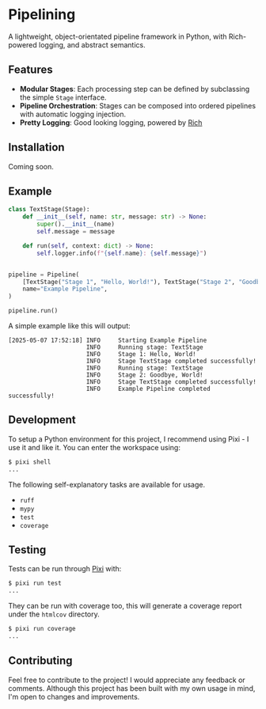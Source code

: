 
# Pipelining

A lightweight, object-orientated pipeline framework in Python, with Rich-powered logging, and abstract semantics.

## Features

- **Modular Stages**: Each processing step can be defined by subclassing the simple `Stage` interface.
- **Pipeline Orchestration**: Stages can be composed into ordered pipelines with automatic logging injection.
- **Pretty Logging**: Good looking logging, powered by [Rich](https://rich.readthedocs.io/en/stable/logging.html)

## Installation

Coming soon.

## Example

```python
class TextStage(Stage):
    def __init__(self, name: str, message: str) -> None:
        super().__init__(name)
        self.message = message

    def run(self, context: dict) -> None:
        self.logger.info(f"{self.name}: {self.message}")


pipeline = Pipeline(
    [TextStage("Stage 1", "Hello, World!"), TextStage("Stage 2", "Goodbye, World!")],
    name="Example Pipeline",
)

pipeline.run()
```

A simple example like this will output:

```text
[2025-05-07 17:52:18] INFO     Starting Example Pipeline                                                                                                                           
                      INFO     Running stage: TextStage                                                                                                                            
                      INFO     Stage 1: Hello, World!                                                                                                                              
                      INFO     Stage TextStage completed successfully!                                                                                                             
                      INFO     Running stage: TextStage                                                                                                                            
                      INFO     Stage 2: Goodbye, World!                                                                                                                            
                      INFO     Stage TextStage completed successfully!                                                                                                             
                      INFO     Example Pipeline completed successfully!                                                                                                            
```

## Development

To setup a Python environment for this project, I recommend using Pixi - I use it and like it. You can enter the workspace using:

```bash
$ pixi shell
...
```

The following self-explanatory tasks are available for usage.

- `ruff`
- `mypy`
- `test`
- `coverage`

## Testing

Tests can be run through [Pixi](https://pixi.sh/latest/) with:

```bash
$ pixi run test
...
```

They can be run with coverage too, this will generate a coverage report under the `htmlcov` directory.

```bash
$ pixi run coverage
...
```

## Contributing

Feel free to contribute to the project! I would appreciate any feedback or comments. Although this project has been built with my own usage in mind, I'm open to changes and improvements.

